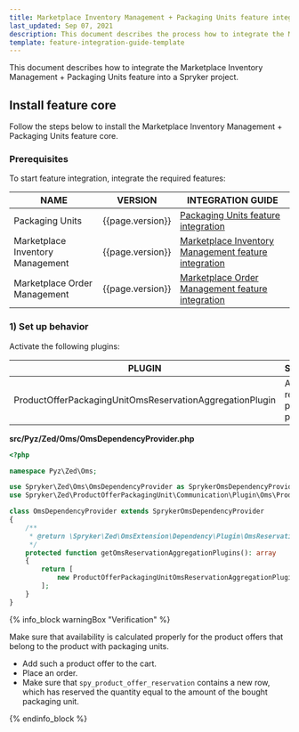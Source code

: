 ```yaml
---
title: Marketplace Inventory Management + Packaging Units feature integration
last_updated: Sep 07, 2021
description: This document describes the process how to integrate the Marketplace Inventory Management + Packaging Units feature into a Spryker project.
template: feature-integration-guide-template
---
```


This document describes how to integrate the Marketplace Inventory Management + Packaging Units feature into a Spryker project.

## Install feature core

Follow the steps below to install the Marketplace Inventory Management + Packaging Units feature core.

### Prerequisites

To start feature integration, integrate the required features:

| NAME | VERSION | INTEGRATION GUIDE |
|-|-|-|
| Packaging Units  | {{page.version}} | [Packaging Units feature integration](https://documentation.spryker.com/docs/packaging-unit-feature-integration)  |
| Marketplace Inventory Management | {{page.version}} | [Marketplace Inventory Management feature integration](/docs/marketplace/dev/feature-integration-guides/{{page.version}}/marketplace-product-inventory-management-feature-integration.html)  |
| Marketplace Order Management | {{page.version}} | [Marketplace Order Management feature integration](/docs/marketplace/dev/feature-integration-guides/{{page.version}}/marketplace-order-management-feature-integration.html)  |

### 1) Set up behavior

Activate the following plugins:

| PLUGIN | SPECIFICATION | PREREQUISITES | NAMESPACE |
|-|-|-|-|
| ProductOfferPackagingUnitOmsReservationAggregationPlugin | Aggregates reservations for product offers packaging unit. |  | Spryker\Zed\ProductOfferPackagingUnit\Communication\Plugin\Oms |

**src/Pyz/Zed/Oms/OmsDependencyProvider.php**

```php
<?php

namespace Pyz\Zed\Oms;

use Spryker\Zed\Oms\OmsDependencyProvider as SprykerOmsDependencyProvider;
use Spryker\Zed\ProductOfferPackagingUnit\Communication\Plugin\Oms\ProductOfferPackagingUnitOmsReservationAggregationPlugin;

class OmsDependencyProvider extends SprykerOmsDependencyProvider
{
    /**
     * @return \Spryker\Zed\OmsExtension\Dependency\Plugin\OmsReservationAggregationPluginInterface[]
     */
    protected function getOmsReservationAggregationPlugins(): array
    {
        return [
            new ProductOfferPackagingUnitOmsReservationAggregationPlugin(),
        ];
    }
}
```

{% info_block warningBox "Verification" %}

Make sure that availability is calculated properly for the product offers that belong to the product with packaging units.

* Add such a product offer to the cart.
* Place an order.
* Make sure that `spy_product_offer_reservation` contains a new row, which has reserved the quantity equal to the amount of the bought packaging unit.

{% endinfo_block %}
